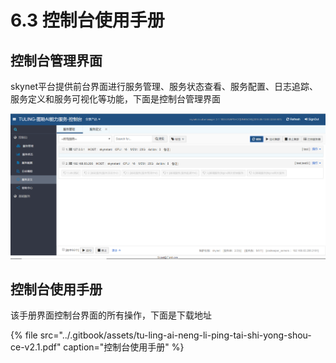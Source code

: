 # 6.3 控制台使用手册

## 控制台管理界面

skynet平台提供前台界面进行服务管理、服务状态查看、服务配置、日志追踪、服务定义和服务可视化等功能，下面是控制台管理界面

![](../.gitbook/assets/image%20%2859%29.png)

## 控制台使用手册

该手册界面控制台界面的所有操作，下面是下载地址

{% file src="../.gitbook/assets/tu-ling-ai-neng-li-ping-tai-shi-yong-shou-ce-v2.1.pdf" caption="控制台使用手册" %}



